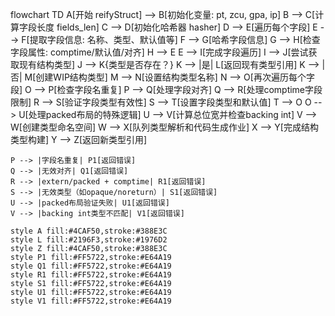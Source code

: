 flowchart TD
    A[开始 reifyStruct] --> B[初始化变量: pt, zcu, gpa, ip]
    B --> C[计算字段长度 fields_len]
    C --> D[初始化哈希器 hasher]
    D --> E[遍历每个字段]
    E --> F[提取字段信息: 名称、类型、默认值等]
    F --> G[哈希字段信息]
    G --> H[检查字段属性: comptime/默认值/对齐]
    H --> E
    E --> I[完成字段遍历]
    I --> J[尝试获取现有结构类型]
    J --> K{类型是否存在？}
    K --> |是| L[返回现有类型引用]
    K --> |否| M[创建WIP结构类型]
    M --> N[设置结构类型名称]
    N --> O[再次遍历每个字段]
    O --> P[检查字段名重复]
    P --> Q[处理字段对齐]
    Q --> R[处理comptime字段限制]
    R --> S[验证字段类型有效性]
    S --> T[设置字段类型和默认值]
    T --> O
    O --> U[处理packed布局的特殊逻辑]
    U --> V[计算总位宽并检查backing int]
    V --> W[创建类型命名空间]
    W --> X[队列类型解析和代码生成作业]
    X --> Y[完成结构类型构建]
    Y --> Z[返回新类型引用]

    P --> |字段名重复| P1[返回错误]
    Q --> |无效对齐| Q1[返回错误]
    R --> |extern/packed + comptime| R1[返回错误]
    S --> |无效类型（如opaque/noreturn）| S1[返回错误]
    U --> |packed布局验证失败| U1[返回错误]
    V --> |backing int类型不匹配| V1[返回错误]
    
    style A fill:#4CAF50,stroke:#388E3C
    style L fill:#2196F3,stroke:#1976D2
    style Z fill:#4CAF50,stroke:#388E3C
    style P1 fill:#FF5722,stroke:#E64A19
    style Q1 fill:#FF5722,stroke:#E64A19
    style R1 fill:#FF5722,stroke:#E64A19
    style S1 fill:#FF5722,stroke:#E64A19
    style U1 fill:#FF5722,stroke:#E64A19
    style V1 fill:#FF5722,stroke:#E64A19

